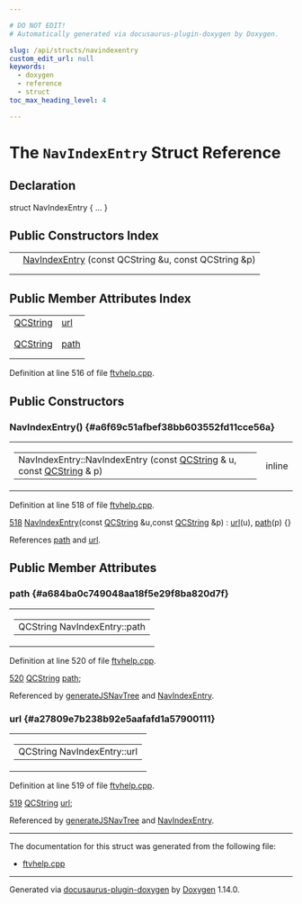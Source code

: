 ```yaml
---

# DO NOT EDIT!
# Automatically generated via docusaurus-plugin-doxygen by Doxygen.

slug: /api/structs/navindexentry
custom_edit_url: null
keywords:
  - doxygen
  - reference
  - struct
toc_max_heading_level: 4

---
```


<div class="doxyPage">

# The `NavIndexEntry` Struct Reference



## Declaration

<div class="doxyDeclaration">
struct NavIndexEntry { ... }
</div>

## Public Constructors Index

<table class="doxyMembersIndex">

<tr class="doxyMemberIndexItem">
<td class="doxyMemberIndexItemType" align="left" valign="top"></td>
<td class="doxyMemberIndexItemName" align="left" valign="top"><a href="#a6f69c51afbef38bb603552fd11cce56a">NavIndexEntry</a> (const QCString &amp;u, const QCString &amp;p)</td>
</tr>
<tr class="doxyMemberIndexDescription">
<td class="doxyMemberIndexDescriptionLeft"></td>
<td class="doxyMemberIndexDescriptionRight">
</td>
</tr>
<tr class="doxyMemberIndexSeparator">
<td class="doxyMemberIndexSeparator" colspan="2"></td>
</tr>

</table>

## Public Member Attributes Index

<table class="doxyMembersIndex">

<tr class="doxyMemberIndexItem">
<td class="doxyMemberIndexItemType" align="left" valign="top"><a href="/web-doxygen/docs/api/classes/qcstring">QCString</a></td>
<td class="doxyMemberIndexItemName" align="left" valign="top"><a href="#a27809e7b238b92e5aafafd1a57900111">url</a></td>
</tr>
<tr class="doxyMemberIndexDescription">
<td class="doxyMemberIndexDescriptionLeft"></td>
<td class="doxyMemberIndexDescriptionRight">
</td>
</tr>
<tr class="doxyMemberIndexSeparator">
<td class="doxyMemberIndexSeparator" colspan="2"></td>
</tr>

<tr class="doxyMemberIndexItem">
<td class="doxyMemberIndexItemType" align="left" valign="top"><a href="/web-doxygen/docs/api/classes/qcstring">QCString</a></td>
<td class="doxyMemberIndexItemName" align="left" valign="top"><a href="#a684ba0c749048aa18f5e29f8ba820d7f">path</a></td>
</tr>
<tr class="doxyMemberIndexDescription">
<td class="doxyMemberIndexDescriptionLeft"></td>
<td class="doxyMemberIndexDescriptionRight">
</td>
</tr>
<tr class="doxyMemberIndexSeparator">
<td class="doxyMemberIndexSeparator" colspan="2"></td>
</tr>

</table>


<p>Definition at line 516 of file <a href="/web-doxygen/docs/api/files/src/ftvhelp-cpp">ftvhelp.cpp</a>.</p>

<div class="doxySectionDef">

## Public Constructors

### NavIndexEntry() {#a6f69c51afbef38bb603552fd11cce56a}

<div class="doxyMemberItem">
<div class="doxyMemberProto">
<table class="doxyMemberLabels">
<tr class="doxyMemberLabels">
<td class="doxyMemberLabelsLeft">
<table class="doxyMemberName">
<tr>
<td class="doxyMemberName">NavIndexEntry::NavIndexEntry (const <a href="/web-doxygen/docs/api/classes/qcstring">QCString</a> &amp; u, const <a href="/web-doxygen/docs/api/classes/qcstring">QCString</a> &amp; p)</td>
</tr>
</table>
</td>
<td class="doxyMemberLabelsRight">
<span class="doxyMemberLabels">
<span class="doxyMemberLabel inline">inline</span>
</span>
</td>
</tr>
</table>
</div>
<div class="doxyMemberDoc">


<p>Definition at line 518 of file <a href="/web-doxygen/docs/api/files/src/ftvhelp-cpp">ftvhelp.cpp</a>.</p>

<div class="doxyProgramListing">

<div class="doxyCodeLine"><span class="doxyLineNumber"><a href="#a6f69c51afbef38bb603552fd11cce56a">518</a></span><span class="doxyLineContent"><span class="doxyHighlight">  <a href="#a6f69c51afbef38bb603552fd11cce56a">NavIndexEntry</a>(</span><span class="doxyHighlightKeyword">const</span><span class="doxyHighlight"> <a href="/web-doxygen/docs/api/classes/qcstring">QCString</a> &amp;u,</span><span class="doxyHighlightKeyword">const</span><span class="doxyHighlight"> <a href="/web-doxygen/docs/api/classes/qcstring">QCString</a> &amp;p) : <a href="#a27809e7b238b92e5aafafd1a57900111">url</a>(u), <a href="#a684ba0c749048aa18f5e29f8ba820d7f">path</a>(p) {}</span></span></div>

</div>


References <a href="#a684ba0c749048aa18f5e29f8ba820d7f">path</a> and <a href="#a27809e7b238b92e5aafafd1a57900111">url</a>.
</div>
</div>

</div>

<div class="doxySectionDef">

## Public Member Attributes

### path {#a684ba0c749048aa18f5e29f8ba820d7f}

<div class="doxyMemberItem">
<div class="doxyMemberProto">
<table class="doxyMemberLabels">
<tr class="doxyMemberLabels">
<td class="doxyMemberLabelsLeft">
<table class="doxyMemberName">
<tr>
<td class="doxyMemberName">QCString NavIndexEntry::path</td>
</tr>
</table>
</td>
</tr>
</table>
</div>
<div class="doxyMemberDoc">


<p>Definition at line 520 of file <a href="/web-doxygen/docs/api/files/src/ftvhelp-cpp">ftvhelp.cpp</a>.</p>

<div class="doxyProgramListing">

<div class="doxyCodeLine"><span class="doxyLineNumber"><a href="#a684ba0c749048aa18f5e29f8ba820d7f">520</a></span><span class="doxyLineContent"><span class="doxyHighlight">  <a href="/web-doxygen/docs/api/classes/qcstring">QCString</a> <a href="#a684ba0c749048aa18f5e29f8ba820d7f">path</a>;</span></span></div>

</div>


Referenced by <a href="/web-doxygen/docs/api/files/src/ftvhelp-cpp/#aeeac5a3fc4ec080a5831f362ddee33f6">generateJSNavTree</a> and <a href="#a6f69c51afbef38bb603552fd11cce56a">NavIndexEntry</a>.
</div>
</div>

### url {#a27809e7b238b92e5aafafd1a57900111}

<div class="doxyMemberItem">
<div class="doxyMemberProto">
<table class="doxyMemberLabels">
<tr class="doxyMemberLabels">
<td class="doxyMemberLabelsLeft">
<table class="doxyMemberName">
<tr>
<td class="doxyMemberName">QCString NavIndexEntry::url</td>
</tr>
</table>
</td>
</tr>
</table>
</div>
<div class="doxyMemberDoc">


<p>Definition at line 519 of file <a href="/web-doxygen/docs/api/files/src/ftvhelp-cpp">ftvhelp.cpp</a>.</p>

<div class="doxyProgramListing">

<div class="doxyCodeLine"><span class="doxyLineNumber"><a href="#a27809e7b238b92e5aafafd1a57900111">519</a></span><span class="doxyLineContent"><span class="doxyHighlight">  <a href="/web-doxygen/docs/api/classes/qcstring">QCString</a> <a href="#a27809e7b238b92e5aafafd1a57900111">url</a>;</span></span></div>

</div>


Referenced by <a href="/web-doxygen/docs/api/files/src/ftvhelp-cpp/#aeeac5a3fc4ec080a5831f362ddee33f6">generateJSNavTree</a> and <a href="#a6f69c51afbef38bb603552fd11cce56a">NavIndexEntry</a>.
</div>
</div>

</div>

<hr/>

<p>The documentation for this struct was generated from the following file:</p>

<ul>
<li><a href="/web-doxygen/docs/api/files/src/ftvhelp-cpp">ftvhelp.cpp</a></li>
</ul>

<hr/>

<p class="doxyGeneratedBy">Generated via <a href="https://github.com/xpack/docusaurus-plugin-doxygen">docusaurus-plugin-doxygen</a> by <a href="https://www.doxygen.nl">Doxygen</a> 1.14.0.</p>

</div>

